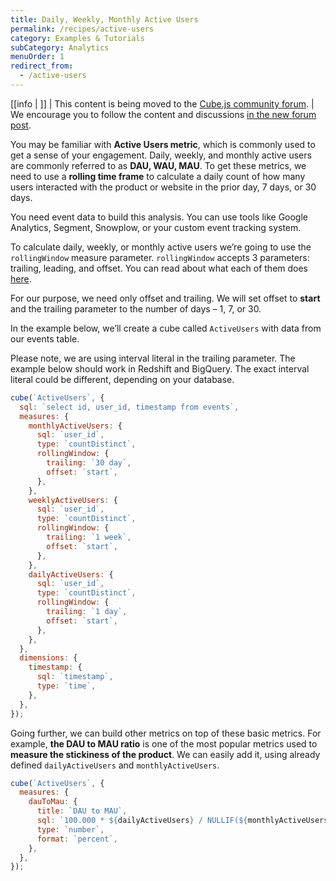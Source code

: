 ```yaml
---
title: Daily, Weekly, Monthly Active Users
permalink: /recipes/active-users
category: Examples & Tutorials
subCategory: Analytics
menuOrder: 1
redirect_from:
  - /active-users
---
```


<!-- prettier-ignore-start -->
[[info | ]]
| This content is being moved to the [Cube.js community forum](https://forum.cube.dev/).
| We encourage you to follow the content and discussions [in the new forum post](https://forum.cube.dev/t/daily-weekly-monthly-active-users).
<!-- prettier-ignore-end -->

You may be familiar with <b>Active Users metric</b>, which is commonly used to
get a sense of your engagement. Daily, weekly, and monthly active users are
commonly referred to as <b>DAU, WAU, MAU</b>. To get these metrics, we need to
use a <b>rolling time frame</b> to calculate a daily count of how many users
interacted with the product or website in the prior day, 7 days, or 30 days.

You need event data to build this analysis. You can use tools like Google
Analytics, Segment, Snowplow, or your custom event tracking system.

To calculate daily, weekly, or monthly active users we’re going to use the
`rollingWindow` measure parameter. `rollingWindow` accepts 3 parameters:
trailing, leading, and offset. You can read about what each of them does
[here](/schema/reference/measures#parameters-rolling-window).

For our purpose, we need only offset and trailing. We will set offset to
<b>start</b> and the trailing parameter to the number of days – 1, 7, or 30.

In the example below, we’ll create a cube called `ActiveUsers` with data from
our events table.

<div class="block help-block">Please note, we are using interval literal in the trailing parameter.
The example below should work in Redshift and BigQuery. The exact interval literal could be different, depending on your database.
</div>

```javascript
cube(`ActiveUsers`, {
  sql: `select id, user_id, timestamp from events`,
  measures: {
    monthlyActiveUsers: {
      sql: `user_id`,
      type: `countDistinct`,
      rollingWindow: {
        trailing: `30 day`,
        offset: `start`,
      },
    },
    weeklyActiveUsers: {
      sql: `user_id`,
      type: `countDistinct`,
      rollingWindow: {
        trailing: `1 week`,
        offset: `start`,
      },
    },
    dailyActiveUsers: {
      sql: `user_id`,
      type: `countDistinct`,
      rollingWindow: {
        trailing: `1 day`,
        offset: `start`,
      },
    },
  },
  dimensions: {
    timestamp: {
      sql: `timestamp`,
      type: `time`,
    },
  },
});
```

Going further, we can build other metrics on top of these basic metrics. For
example, <b>the DAU to MAU ratio</b> is one of the most popular metrics used to
<b>measure the stickiness of the product</b>. We can easily add it, using
already defined `dailyActiveUsers` and `monthlyActiveUsers`.

```javascript
cube(`ActiveUsers`, {
  measures: {
    dauToMau: {
      title: `DAU to MAU`,
      sql: `100.000 * ${dailyActiveUsers} / NULLIF(${monthlyActiveUsers}, 0)`,
      type: `number`,
      format: `percent`,
    },
  },
});
```
